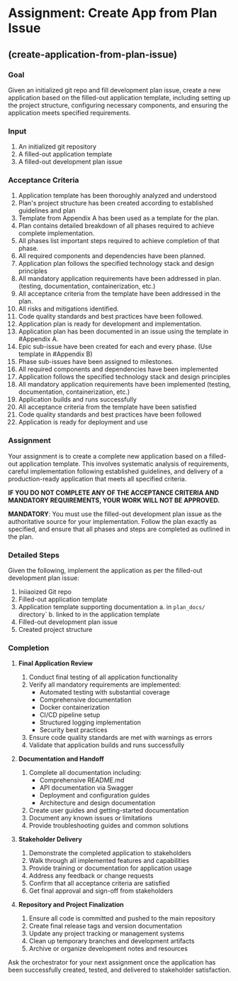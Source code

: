 # Assignment: Create App from Plan Issue

## (create-application-from-plan-issue)

### Goal

Given an initialized git repo and fill development plan issue, create a new application based on the filled-out application template, including setting up the project structure, configuring necessary components, and ensuring the application meets specified requirements.

### Input

1. An initialized git repository
1. A filled-out application template
1. A filled-out development plan issue

### Acceptance Criteria

1. Application template has been thoroughly analyzed and understood
2. Plan's project structure has been created according to established guidelines and plan
3. Template from Appendix A has been used as a template for the plan.
4. Plan contains detailed breakdown of all phases required to achieve complete implementation.
5. All phases list important steps required to achieve completion of that phase.
6. All required components and dependencies have been planned.
7. Application plan follows the specified technology stack and design principles
8. All mandatory application requirements have been addressed in plan. (testing, documentation, containerization, etc.)
9. All acceptance criteria from the template have been addressed in the plan.
10. All risks and mitigations identified.
11. Code quality standards and best practices have been followed.
12. Application plan is ready for development and implementation.
13. Application plan has been documented in an issue using the template in #Appendix A.
14. Epic sub-issue have been created for each and every phase. (Use template in #Appendix B)
15. Phase sub-issues have been assigned to milestones.
16. All required components and dependencies have been implemented
17. Application follows the specified technology stack and design principles
18. All mandatory application requirements have been implemented (testing, documentation, containerization, etc.)
19. Application builds and runs successfully
20. All acceptance criteria from the template have been satisfied
21. Code quality standards and best practices have been followed
22. Application is ready for deployment and use

### Assignment

Your assignment is to create a complete new application based on a filled-out application template. This involves systematic analysis of requirements, careful implementation following established guidelines, and delivery of a production-ready application that meets all specified criteria.

**IF YOU DO NOT COMPLETE ANY OF THE ACCEPTANCE CRITERIA AND MANDATORY REQUIREMENTS, YOUR WORK WILL NOT BE APPROVED.**

**MANDATORY**: You must use the filled-out development plan issue as the authoritative source for your implementation. Follow the plan exactly as specified, and ensure that all phases and steps are completed as outlined in the plan.

### Detailed Steps

Given the following, implement the application as per the filled-out development plan issue:

1. Iniiaoized Git repo
2. Filled-out application template
3. Application template supporting documentation
   a. in `plan_docs/` directory`
   b. linked to in the application template
5. Filled-out development plan issue
6. Created project structure

### Completion

1. **Final Application Review**
   1. Conduct final testing of all application functionality
   2. Verify all mandatory requirements are implemented:
      - Automated testing with substantial coverage
      - Comprehensive documentation
      - Docker containerization
      - CI/CD pipeline setup
      - Structured logging implementation
      - Security best practices
   3. Ensure code quality standards are met with warnings as errors
   4. Validate that application builds and runs successfully

2. **Documentation and Handoff**
   1. Complete all documentation including:
      - Comprehensive README.md
      - API documentation via Swagger
      - Deployment and configuration guides
      - Architecture and design documentation
   2. Create user guides and getting-started documentation
   3. Document any known issues or limitations
   4. Provide troubleshooting guides and common solutions

3. **Stakeholder Delivery**
   1. Demonstrate the completed application to stakeholders
   2. Walk through all implemented features and capabilities
   3. Provide training or documentation for application usage
   4. Address any feedback or change requests
   5. Confirm that all acceptance criteria are satisfied
   6. Get final approval and sign-off from stakeholders

4. **Repository and Project Finalization**
   1. Ensure all code is committed and pushed to the main repository
   2. Create final release tags and version documentation
   3. Update any project tracking or management systems
   4. Clean up temporary branches and development artifacts
   5. Archive or organize development notes and resources

Ask the orchestrator for your next assignment once the application has been successfully created, tested, and delivered to stakeholder satisfaction.

